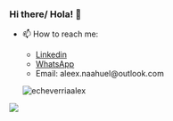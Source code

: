 ### Hi there/ Hola! 👋
<!--
<h2> printf('Welcome to my profile! 🤗'); </h2>
<h3> console.log('- 🌱 I’m currently learning JavaScript and NodeJS '); </h3>
 <h4> echo('- 🔭 I’m currently looking my first work as programmer ');
 ![](images/php.gif)  </h4> -->
<!--
<h5> System.out.print('- 👯 I’m looking to collaborate on proyects '); </h5>
-->
<!--
- 🤔 I’m looking for help with ...
- 💬 Ask me about ...

- 😄 Pronouns: He - Him
- ⚡ Fun fact: ...
-->

- 📫 How to reach me:
  <ul>
    <li> <a href = "https://www.linkedin.com/in/alexnahuelecheverria/"> Linkedin </a> </li>
    <li> <a href = "https://walink.co/9bf7a9"> WhatsApp </a> </li>
    <li>Email: aleex.naahuel@outlook.com </li>
  </ul>

  <p><img align="center" src="https://github-readme-stats.vercel.app/api/top-langs?username=echeverriaalex&show_icons=true&locale=en&layout=compact&theme=aura" alt="echeverriaalex" /></p>

<!--
![Anurag's github stats](https://github.com/echeverriaalex/TP-Final-LabIV.git)
-->
<!-- ![](images/programming.gif) -->
![](images/typing.gif)
